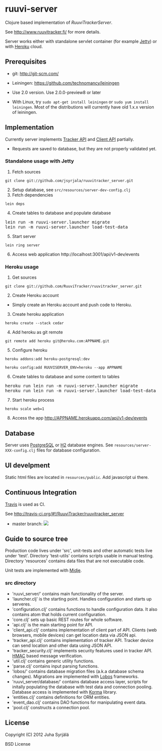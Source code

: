 # ruuvi-server

Clojure based implementation of *RuuviTrackerServer*.

See http://www.ruuvitracker.fi/ for more details.

Server works either with standalone servlet container (for example [Jetty](http://jetty.codehaus.org/jetty/)) or with [Heroku](http://www.heroku.com/) cloud.

## Prerequisites

* git: http://git-scm.com/

* Leiningen: https://github.com/technomancy/leiningen
 * Use 2.0 version. Use 2.0.0-preview8 or later
 * With Linux, try ```sudo apt-get install leiningen``` or ```sudo yum install leiningen```. Most of the distributions will currently have old 1.x.x version of leiningen.


## Implementation

Currently server implements [Tracker API](http://wiki.ruuvitracker.fi/wiki/Tracker-API) and [Client API](http://wiki.ruuvitracker.fi/wiki/Client-API) partially.

* Requests are saved to database, but they are not properly validated yet.

### Standalone usage with Jetty

1. Fetch sources
```
git clone git://github.com/jsyrjala/ruuvitracker_server.git
```
2. Setup database, see ```src/resources/server-dev-config.clj```
3. Fetch dependencies
```
lein deps
```
4. Create tables to database and populate database
<pre>
lein run -m ruuvi-server.launcher migrate
lein run -m ruuvi-server.launcher load-test-data
</pre>
5. Start server
```
lein ring server
```
6. Access web application
http://localhost:3001/api/v1-dev/events

### Heroku usage

1. Get sources
```
git clone git://github.com/RuuviTracker/ruuvitracker_server.git
```
2. Create Heroku account
  - Simply create an Heroku account and push code to Heroku.
3. Create heroku application
```
heroku create --stack cedar
```
4. Add heroku as git remote
```
git remote add heroku git@heroku.com:APPNAME.git
```
5. Configure heroku
```
heroku addons:add heroku-postgresql:dev

heroku config:add RUUVISERVER_ENV=heroku --app APPNAME
```
6. Create tables to database and some content to tables
<pre>
heroku run lein run -m ruuvi-server.launcher migrate
heroku run lein run -m ruuvi-server.launcher load-test-data
</pre>
7. Start heroku process
```
heroku scale web=1
```
8. Access the app 
http://APPNAME.herokuapp.com/api/v1-dev/events

## Database

Server uses [PostgreSQL](http://www.postgresql.org/) or [H2](http://www.h2database.com/) database engines. See `resources/server-XXX-config.clj` files for database configuration.

## UI develpment

Static html files are located in ```resources/public```. Add javascript ui there.

## Continuous Integration

[Travis](http://travis-ci.org/) is used as CI.

See http://travis-ci.org/#!/RuuviTracker/ruuvitracker_server

* master branch: <img src="https://secure.travis-ci.org/RuuviTracker/ruuvitracker_server.png?branch=master"/>

## Guide to source tree

Production code lives under 'src', unit-tests and other automatic tests live under 'test'. Directory 'test-utils' contains scripts usable in manual testing. Directory 'resources' contains data files that are not executable code.

Unit tests are implemented with [Midje](https://github.com/marick/Midje).

### src directory

* 'ruuvi_server/' contains main functionality of the server.
 * 'launcher.clj' is the starting point. Handles configuration and starts up serveres.
 * 'configuration.clj' contains functions to handle configuration data. It also contains atom that holds current configuration.
 * 'core.clj' sets up basic REST routes for whole software.
 * 'api.clj' is the main starting point for API.
 * 'client_api.clj' contains implementation of client part of API. Clients (web browsers, mobile devices) can get location data via JSON api.
 * 'tracker_api.clj' contains implementation of tracker API. Tracker device can send location and other data using JSON API. 
 * 'tracker_security.clj' implements security features used in tracker API. [HMAC](http://en.wikipedia.org/wiki/HMAC) based message verification. 
 * 'util.clj' contains generic utility functions.
 * 'parse.clj' contains input parsing functions.
* 'lobos/' contains database migration files (a.k.a database schema changes). Migrations are implemented with [Lobos](https://github.com/budu/lobos) frameworks.
* 'ruuvi_server/database/' contains database access layer, scripts for initally populating the database with test data and connection pooling. Database access is implemented with [Korma](http://sqlkorma.com/) library.
 * 'entities.clj' contains definitions for ORM entities.
 * 'event_dao.clj' contains DAO functions for manipulating event data.
 * 'pool.clj' constructs a connection pool.

## License

Copyright (C) 2012 Juha Syrjälä

BSD License

